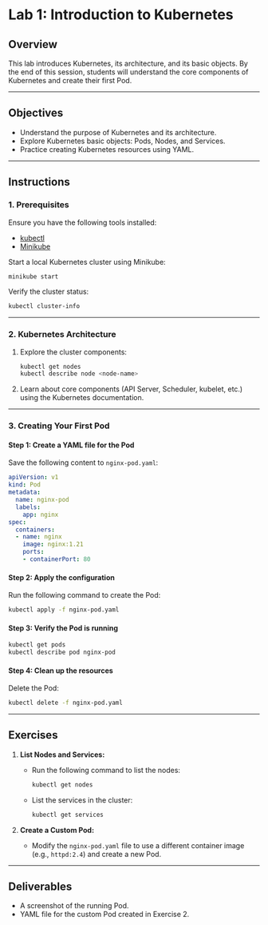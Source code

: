 # Lab 1: Introduction to Kubernetes

## Overview
This lab introduces Kubernetes, its architecture, and its basic objects. By the end of this session, students will understand the core components of Kubernetes and create their first Pod.

---

## Objectives
- Understand the purpose of Kubernetes and its architecture.
- Explore Kubernetes basic objects: Pods, Nodes, and Services.
- Practice creating Kubernetes resources using YAML.

---

## Instructions

### 1. Prerequisites
Ensure you have the following tools installed:
- [kubectl](https://kubernetes.io/docs/tasks/tools/install-kubectl/)
- [Minikube](https://minikube.sigs.k8s.io/docs/start/)

Start a local Kubernetes cluster using Minikube:
```bash
minikube start
```

Verify the cluster status:
```bash
kubectl cluster-info
```

---

### 2. Kubernetes Architecture
1. Explore the cluster components:
   ```bash
   kubectl get nodes
   kubectl describe node <node-name>
   ```
2. Learn about core components (API Server, Scheduler, kubelet, etc.) using the Kubernetes documentation.

---

### 3. Creating Your First Pod
#### Step 1: Create a YAML file for the Pod
Save the following content to `nginx-pod.yaml`:
```yaml
apiVersion: v1
kind: Pod
metadata:
  name: nginx-pod
  labels:
    app: nginx
spec:
  containers:
  - name: nginx
    image: nginx:1.21
    ports:
    - containerPort: 80
```

#### Step 2: Apply the configuration
Run the following command to create the Pod:
```bash
kubectl apply -f nginx-pod.yaml
```

#### Step 3: Verify the Pod is running
```bash
kubectl get pods
kubectl describe pod nginx-pod
```

#### Step 4: Clean up the resources
Delete the Pod:
```bash
kubectl delete -f nginx-pod.yaml
```

---

## Exercises
1. **List Nodes and Services:**
   - Run the following command to list the nodes:
     ```bash
     kubectl get nodes
     ```
   - List the services in the cluster:
     ```bash
     kubectl get services
     ```

2. **Create a Custom Pod:**
   - Modify the `nginx-pod.yaml` file to use a different container image (e.g., `httpd:2.4`) and create a new Pod.

---

## Deliverables
- A screenshot of the running Pod.
- YAML file for the custom Pod created in Exercise 2.
